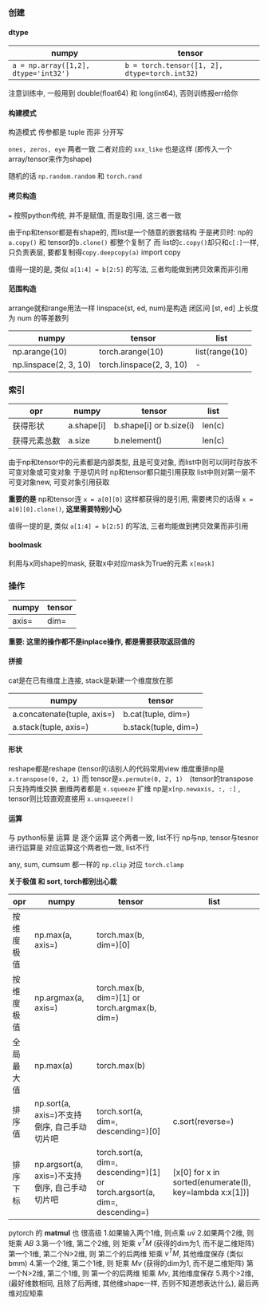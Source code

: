 
### 创建
#### dtype
|numpy|tensor|
|-|-|
|`a = np.array([1,2], dtype='int32')` | `b = torch.tensor([1, 2], dtype=torch.int32)` |

注意训练中, 一般用到 double(float64) 和 long(int64), 否则训练报err给你

#### 构建模式
构造模式  传参都是 tuple 而非 分开写

`ones, zeros, eye` 两者一致
二者对应的 `xxx_like` 也是这样 (即传入一个array/tensor来作为shape)

随机的话 `np.random.random` 和 `torch.rand`

#### 拷贝构造
`=` 按照python传统, 并不是赋值, 而是取引用, 这三者一致

由于np和tensor都是有shape的, 而list是一个随意的嵌套结构
于是拷贝时:
np的`a.copy()` 和 tensor的`b.clone()` 都整个复制了
而 list的`c.copy()`却只和`c[:]`一样, 只负责表层, 要都复制得`copy.deepcopy(a)` import copy

值得一提的是, 类似 `a[1:4] = b[2:5]` 的写法, 三者均能做到拷贝效果而非引用

#### 范围构造
arrange就和range用法一样
linspace(st, ed, num)是构造 闭区间 [st, ed] 上长度为 num 的等差数列

|numpy|tensor|list|
|-|-|-|
|np.arange(10)|torch.arange(10)|list(range(10)|
|np.linspace(2, 3, 10)|torch.linspace(2, 3, 10)|-|

### 索引
|opr|numpy|tensor|list|
|-|-|-|-|
|获得形状|a.shape[i]|b.shape[i] or b.size(i)|len(c)|
|获得元素总数|a.size|b.nelement()|len(c)|

由于np和tensor中的元素都是内部类型, 且是可变对象, 而list中则可以同时存放不可变对象或可变对象
于是切片时
np和tensor都只能引用获取
list中则对第一层不可变对象new, 可变对象引用获取

**重要的是**
np和tensor连 `x = a[0][0]` 这样都获得的是引用, 需要拷贝的话得 `x = a[0][0].clone()`, 
**这里需要特别小心**

值得一提的是, 类似 `a[1:4] = b[2:5]` 的写法, 三者均能做到拷贝效果而非引用

#### boolmask
利用与x同shape的mask, 获取x中对应mask为True的元素 `x[mask]`


### 操作
|numpy|tensor|
|-|-|
|axis=|dim=|

**重要: 这里的操作都不是inplace操作, 都是需要获取返回值的**

#### 拼接

cat是在已有维度上连接, stack是新建一个维度放在那

|numpy|tensor|
|-|-|
|a.concatenate(tuple, axis=)|b.cat(tuple, dim=)|
|a.stack(tuple, axis=)|b.stack(tuple, dim=)|

#### 形状
reshape都是reshape (tensor的话别人的代码常用view
维度重排np是`x.transpose(0, 2, 1)` 而 tensor是`x.permute(0, 2, 1)`　(tensor的transpose只支持两维交换
删维两者都是 `x.squeeze`
扩维 np是`x[np.newaxis, :, :]` , tensor则比较直观直接用 `x.unsqueeze()`

#### 运算
与 python标量 运算 是 逐个运算 这个两者一致, list不行
np与np, tensor与tesnor 进行运算是 对应运算这个两者也一致, list不行

any, sum, cumsum 都一样的
`np.clip` 对应 `torch.clamp`

**关于极值 和 sort, torch都别出心裁**

|opr|numpy|tensor|list|
|-|-|-|-|
|按维度极值|np.max(a, axis=)|torch.max(b, dim=)[0]||
|按维度极值|np.argmax(a, axis=)|torch.max(b, dim=)[1] or torch.argmax(b, dim=)||
|全局最大值|np.max(a)|torch.max(b)||
|排序值|np.sort(a, axis=)不支持倒序, 自己手动切片吧|torch.sort(a, dim=, descending=)[0]|c.sort(reverse=)|
|排序下标|np.argsort(a, axis=)不支持倒序, 自己手动切片吧|torch.sort(a, dim=, descending=)[1] or torch.argsort(a, dim=, descending=)|[x[0] for x in sorted(enumerate(l), key=lambda x:x[1])]|

pytorch 的 **matmul** 也 很高级
1.如果输入两个1维, 则点乘 $u \dot v$
2.如果两个2维, 则矩乘 $AB$
3.第一个1维, 第二个2维, 则 矩乘 $v^T M$ (获得的dim为1, 而不是二维矩阵)
第一个1维, 第二个N>2维, 则 第二个的后两维 矩乘 $v^T M$, 其他维度保存 (类似bmm)
4.第一个2维, 第二个1维, 则 矩乘 $Mv$ (获得的dim为1, 而不是二维矩阵)
第一个N>2维, 第二个1维, 则 第一个的后两维 矩乘 $Mv$, 其他维度保存
5.两个>2维, (最好维数相同, 且除了后两维, 其他维shape一样, 否则不知道想表达什么), 最后两维对应矩乘